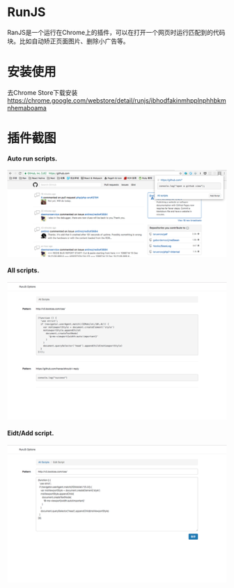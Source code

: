 # RunJS
RanJS是一个运行在Chrome上的插件，可以在打开一个网页时运行匹配到的代码块。比如自动矫正页面图片、删除小广告等。

# 安装使用
去Chrome Store下载安装 https://chrome.google.com/webstore/detail/runjs/ibhodfakinmhpplnphhbkmnhemaboama

# 插件截图
#### Auto run scripts.
![pop](https://github.com/sunmenghua/runjs/blob/master/images/pop.png)

#### All scripts.
![options](https://github.com/sunmenghua/runjs/blob/master/images/options.png)

#### Eidt/Add script.
![edit](https://github.com/sunmenghua/runjs/blob/master/images/edit.png)
